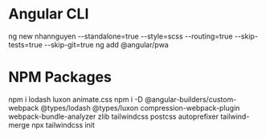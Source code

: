 # Angular CLI
ng new nhannguyen --standalone=true --style=scss --routing=true --skip-tests=true --skip-git=true
ng add @angular/pwa

# NPM Packages
npm i lodash luxon animate.css
npm i -D @angular-builders/custom-webpack @types/lodash @types/luxon compression-webpack-plugin webpack-bundle-analyzer zlib tailwindcss postcss autoprefixer tailwind-merge
npx tailwindcss init
